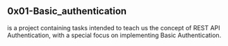 ## 0x01-Basic_authentication
is a project containing tasks intended to teach us the concept of REST API Authentication, with a special focus on implementing Basic Authentication.
